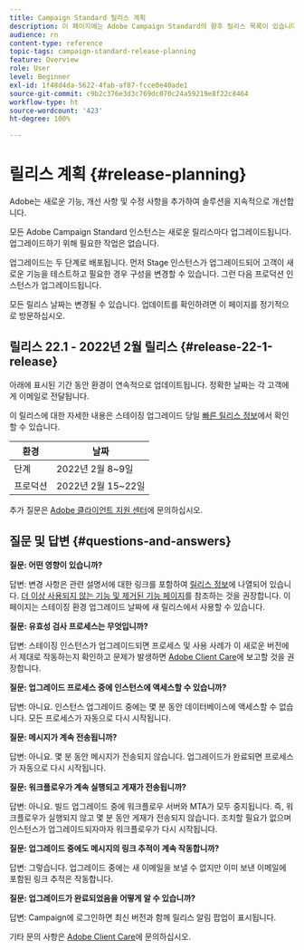 ```yaml
---
title: Campaign Standard 릴리스 계획
description: 이 페이지에는 Adobe Campaign Standard의 향후 릴리스 목록이 있습니다.
audience: rn
content-type: reference
topic-tags: campaign-standard-release-planning
feature: Overview
role: User
level: Beginner
exl-id: 1f48d4da-5622-4fab-af87-fcce0e40ade1
source-git-commit: c9b2c376e3d3c769dc070c24a59219e8f22c8464
workflow-type: ht
source-wordcount: '423'
ht-degree: 100%

---
```


# 릴리스 계획 {#release-planning}

Adobe는 새로운 기능, 개선 사항 및 수정 사항을 추가하여 솔루션을 지속적으로 개선합니다.

모든 Adobe Campaign Standard 인스턴스는 새로운 릴리스마다 업그레이드됩니다. 업그레이드하기 위해 필요한 작업은 없습니다.

업그레이드는 두 단계로 배포됩니다. 먼저 Stage 인스턴스가 업그레이드되어 고객이 새로운 기능을 테스트하고 필요한 경우 구성을 변경할 수 있습니다. 그런 다음 프로덕션 인스턴스가 업그레이드됩니다.

모든 릴리스 날짜는 변경될 수 있습니다. 업데이트를 확인하려면 이 페이지를 정기적으로 방문하십시오.

## 릴리스 22.1 - 2022년 2월 릴리스 {#release-22-1-release}

아래에 표시된 기간 동안 환경이 연속적으로 업데이트됩니다. 정확한 날짜는 각 고객에게 이메일로 전달됩니다.

이 릴리스에 대한 자세한 내용은 스테이징 업그레이드 당일 [빠른 릴리스 정보](../../rn/using/e-release-notes.md)에서 확인할 수 있습니다.

<table>
 <thead>
  <tr>
   <th> 환경<br /> </th>
   <th> 날짜<br /> </th>
  </tr>
 </thead>
 <tbody>
  <tr>
   <td>단계<br /> </td>
   <td>2022년 2월 8~9일<br /> </td>
  </tr>
  <tr>
   <td>프로덕션<br /> </td>
   <td>2022년 2월 15~22일<br /> </td>
  </tr>
 </tbody>
</table>

추가 질문은 [Adobe 클라이언트 지원 센터](https://helpx.adobe.com/kr/enterprise/using/support-for-experience-cloud.html)에 문의하십시오.

## 질문 및 답변 {#questions-and-answers}

**질문: 어떤 영향이 있습니까?**

답변: 변경 사항은 관련 설명서에 대한 링크를 포함하여 [릴리스 정보](../../rn/using/release-notes.md)에 나열되어 있습니다. [더 이상 사용되지 않는 기능 및 제거된 기능 페이지](../../rn/using/deprecated-features.md)를 참조하는 것을 권장합니다. 이 페이지는 스테이징 환경 업그레이드 날짜에 새 릴리스에서 사용할 수 있습니다.

**질문: 유효성 검사 프로세스는 무엇입니까?**

답변: 스테이징 인스턴스가 업그레이드되면 프로세스 및 사용 사례가 이 새로운 버전에서 제대로 작동하는지 확인하고 문제가 발생하면 [Adobe Client Care](https://helpx.adobe.com/kr/enterprise/using/support-for-experience-cloud.html)에 보고할 것을 권장합니다.

**질문: 업그레이드 프로세스 중에 인스턴스에 액세스할 수 있습니까?**

답변: 아니요. 인스턴스 업그레이드 중에는 몇 분 동안 데이터베이스에 액세스할 수 없습니다. 모든 프로세스가 자동으로 다시 시작됩니다.

**질문: 메시지가 계속 전송됩니까?**

답변: 아니요. 몇 분 동안 메시지가 전송되지 않습니다. 업그레이드가 완료되면 프로세스가 자동으로 다시 시작됩니다.

**질문: 워크플로우가 계속 실행되고 게재가 전송됩니까?**

답변: 아니요. 빌드 업그레이드 중에 워크플로우 서버와 MTA가 모두 중지됩니다. 즉, 워크플로우가 실행되지 않고 몇 분 동안 게재가 전송되지 않습니다. 조치할 필요가 없으며 인스턴스가 업그레이드되자마자 워크플로우가 다시 시작됩니다.

**질문: 업그레이드 중에도 메시지의 링크 추적이 계속 작동합니까?**

답변: 그렇습니다. 업그레이드 중에는 새 이메일을 보낼 수 없지만 이미 보낸 이메일에 포함된 링크 추적은 작동합니다.

**질문: 업그레이드가 완료되었음을 어떻게 알 수 있습니까?**

답변: Campaign에 로그인하면 최신 버전과 함께 릴리스 알림 팝업이 표시됩니다.

기타 문의 사항은 [Adobe Client Care](https://helpx.adobe.com/kr/enterprise/using/support-for-experience-cloud.html)에 문의하십시오.
